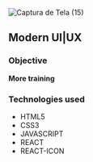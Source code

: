 ![Captura de Tela (15)](https://user-images.githubusercontent.com/79817657/172055630-ce2ab23e-3bed-473a-a139-512d683a8458.png)

## Modern UI|UX

### Objective

**More training**

### Technologies used

* HTML5
* CSS3
* JAVASCRIPT
* REACT
* REACT-ICON
